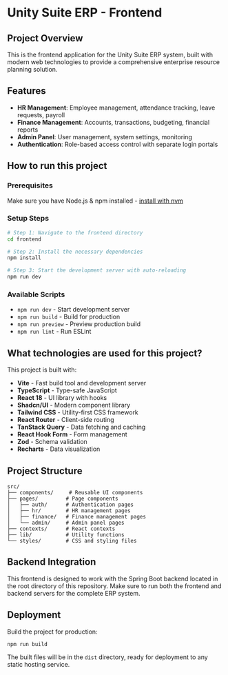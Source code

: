 # Unity Suite ERP - Frontend

## Project Overview

This is the frontend application for the Unity Suite ERP system, built with modern web technologies to provide a comprehensive enterprise resource planning solution.

## Features

- **HR Management**: Employee management, attendance tracking, leave requests, payroll
- **Finance Management**: Accounts, transactions, budgeting, financial reports
- **Admin Panel**: User management, system settings, monitoring
- **Authentication**: Role-based access control with separate login portals

## How to run this project

### Prerequisites

Make sure you have Node.js & npm installed - [install with nvm](https://github.com/nvm-sh/nvm#installing-and-updating)

### Setup Steps

```sh
# Step 1: Navigate to the frontend directory
cd frontend

# Step 2: Install the necessary dependencies
npm install

# Step 3: Start the development server with auto-reloading
npm run dev
```

### Available Scripts

- `npm run dev` - Start development server
- `npm run build` - Build for production
- `npm run preview` - Preview production build
- `npm run lint` - Run ESLint

## What technologies are used for this project?

This project is built with:

- **Vite** - Fast build tool and development server
- **TypeScript** - Type-safe JavaScript
- **React 18** - UI library with hooks
- **Shadcn/UI** - Modern component library
- **Tailwind CSS** - Utility-first CSS framework
- **React Router** - Client-side routing
- **TanStack Query** - Data fetching and caching
- **React Hook Form** - Form management
- **Zod** - Schema validation
- **Recharts** - Data visualization

## Project Structure

```
src/
├── components/     # Reusable UI components
├── pages/         # Page components
│   ├── auth/      # Authentication pages
│   ├── hr/        # HR management pages
│   ├── finance/   # Finance management pages
│   └── admin/     # Admin panel pages
├── contexts/      # React contexts
├── lib/           # Utility functions
└── styles/        # CSS and styling files
```

## Backend Integration

This frontend is designed to work with the Spring Boot backend located in the root directory of this repository. Make sure to run both the frontend and backend servers for the complete ERP system.

## Deployment

Build the project for production:

```sh
npm run build
```

The built files will be in the `dist` directory, ready for deployment to any static hosting service.
